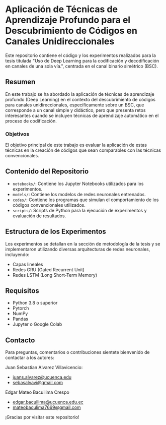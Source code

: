 # Aplicación de Técnicas de Aprendizaje Profundo para el Descubrimiento de Códigos en Canales Unidireccionales

Este repositorio contiene el código y los experimentos realizados para la tesis titulada "Uso de Deep Learning para la codificación y decodificación en canales de una sola vía.", centrada en el canal binario simétrico (BSC).

## Resumen

En este trabajo se ha abordado la aplicación de técnicas de aprendizaje profundo (Deep Learning) en el contexto del descubrimiento de códigos para canales unidireccionales, específicamente sobre un BSC, que corresponde a un canal simple y didáctico, pero que presenta retos interesantes cuando se incluyen técnicas de aprendizaje automático en el proceso de codificación.

### Objetivos

El objetivo principal de este trabajo es evaluar la aplicación de estas técnicas en la creación de códigos que sean comparables con las técnicas convencionales.

## Contenido del Repositorio

- `notebooks/`: Contiene los Jupyter Notebooks utilizados para los experimentos.
- `models/`: Contiene los modelos de redes neuronales entrenados.
- `codes/`: Contiene los programas que simulan el comportamiento de los códigos convencionales utilizados.
- `scripts/`: Scripts de Python para la ejecución de experimentos y evaluación de resultados.

## Estructura de los Experimentos

Los experimentos se detallan en la sección de metodología de la tesis y se implementaron utilizando diversas arquitecturas de redes neuronales, incluyendo:

- Capas lineales
- Redes GRU (Gated Recurrent Unit)
- Redes LSTM (Long Short-Term Memory)

## Requisitos

- Python 3.8 o superior
- Pytorch
- NumPy
- Pandas
- Jupyter o Google Colab

## Contacto

Para preguntas, comentarios o contribuciones sientete bienvenido de contactar a los autores:

Juan Sebastian Alvarez Villavicencio:
- juans.alvarez@ucuenca.edu
- sebasalvavi@gmail.com
  
Edgar Mateo Bacuilima Crespo
- edgar.bacuilima@ucuenca.edu.ec
- mateobaculima7669@gmail.com
  
¡Gracias por visitar este repositorio!
